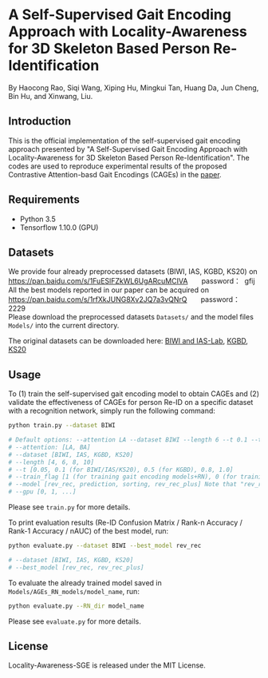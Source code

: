 # A Self-Supervised Gait Encoding Approach with Locality-Awareness for 3D Skeleton Based Person Re-Identification
By Haocong Rao, Siqi Wang, Xiping Hu, Mingkui Tan, Huang Da, Jun Cheng, Bin Hu, and Xinwang, Liu.
## Introduction
This is the official implementation of the self-supervised gait encoding approach presented by "A Self-Supervised Gait Encoding Approach with Locality-Awareness for 3D Skeleton Based Person Re-Identification".
The codes are used to reproduce experimental results of the proposed Contrastive Attention-basd Gait Encodings (CAGEs) in the [paper](./).

## Requirements
- Python 3.5
- Tensorflow 1.10.0 (GPU)

## Datasets
We provide four already preprocessed datasets (BIWI, IAS, KGBD, KS20) on <br/>
https://pan.baidu.com/s/1FuESlFZkWL6UgARcuMCIVA &nbsp; &nbsp; &nbsp; password：&nbsp; gfij <br/>
All the best models reported in our paper can be acquired on <br/>
https://pan.baidu.com/s/1rfXkJUNG8Xv2JQ7a3vQNrQ &nbsp; &nbsp; &nbsp; password：&nbsp; 2229  <br/> 
Please download the preprocessed datasets ``Datasets/`` and the model files ``Models/`` into the current directory. 
<br/>

The original datasets can be downloaded here: [BIWI and IAS-Lab](http://robotics.dei.unipd.it/reid/index.php/downloads), [KGBD](https://www.researchgate.net/publication/275023745_Kinect_Gait_Biometry_Dataset_-_data_from_164_individuals_walking_in_front_of_a_X-Box_360_Kinect_Sensor), [KS20](http://vislab.isr.ist.utl.pt/datasets/#ks20)
 
## Usage

To (1) train the self-supervised gait encoding model to obtain CAGEs and (2) validate the effectiveness of CAGEs for person Re-ID on a specific dataset with a recognition network,  simply run the following command: 

```bash
python train.py --dataset BIWI

# Default options: --attention LA --dataset BIWI --length 6 --t 0.1 --train_flag 1 --model rev_rec --gpu 0
# --attention: [LA, BA]  
# --dataset [BIWI, IAS, KGBD, KS20]  
# --length [4, 6, 8, 10] 
# --t [0.05, 0.1 (for BIWI/IAS/KS20), 0.5 (for KGBD), 0.8, 1.0] 
# --train_flag [1 (for training gait encoding models+RN), 0 (for training RN)] 
# --model [rev_rec, prediction, sorting, rev_rec_plus] Note that "rev_rec_plus" will train three types of models simulatenously.
# --gpu [0, 1, ...]

```
Please see ```train.py``` for more details.

To print evaluation results (Re-ID Confusion Matrix / Rank-n Accuracy / Rank-1 Accuracy / nAUC) of the best model, run:

```bash
python evaluate.py --dataset BIWI --best_model rev_rec

# --dataset [BIWI, IAS, KGBD, KS20] 
# --best_model [rev_rec, rev_rec_plus] 
```
To evaluate the already trained model saved in ```Models/AGEs_RN_models/model_name```, run:

```bash
python evaluate.py --RN_dir model_name

```

Please see ```evaluate.py``` for more details.


## License

Locality-Awareness-SGE is released under the MIT License.
